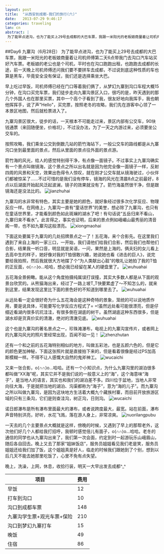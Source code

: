 ```yaml
---
layout: post
title:  "从西安到成都-我们的旅行(六)"
date:   2013-07-29 9:46:17
categories: traveling
lan: cn
abstract: |
 为了能早点进沟，也为了能买上29号去成都的大巴车票，我跟一米阳光的老板娘商量着让司机师傅第二天6点带我门去沟口汽车站买好汽车票。老板娘的老公也是个司机，平时也在沟口跑跑出租，也跑跑去成都的长途，前一天晚上司机师傅还问我们要不要拼车去成都，不过说到底这种性质的车也算是黑车，毕竟安全没有保证，我们还是选择乘坐大巴。
---
```


##Day6 九寨沟（6月28日）
为了能早点进沟，也为了能买上29号去成都的大巴车票，我跟一米阳光的老板娘商量着让司机师傅第二天6点带我门去沟口汽车站买好汽车票。老板娘的老公也是个司机，平时也在沟口跑跑出租，也跑跑去成都的长途，前一天晚上司机师傅还问我们要不要拼车去成都，不过说到底这种性质的车也算是黑车，毕竟安全没有保证，我们还是选择乘坐大巴。

早上吃过早饭，司机师傅已经在门口等着我们俩了，从梦幻九寨到沟口车程大概15分钟，在沟口买完车票，我们徒步走向九寨沟景区入口，很巧的是，昨天遇到的那几个外国人也在那里买票，其中一个高个子看到了我，很友好地向我挥手，我也朝他挥挥手，说了声"Hello"，买完票，按照老冬的攻略，我们先在游客中心领了一本景区地图，然后就检票进入了。

九寨沟景区很大，徒步的话，一天根本不可能走过来，景区内部有公交车，90块钱通票（来回随便坐，价格坑），不过没办法，为了一天之内游过来，必须要坐公交车的。

按照攻略，我们乘坐公交到倒数几站的箭竹海站下，一般公交车的路线都是从九寨沟口坐到最里面的景点，然后从里面的景点往外面的景点游。

箭竹海的风光，给人的感觉特别得干净，有点像一面镜子。不过事实上九寨沟确实有一个景点叫做镜海，这个景点之所以出名就是因为他完全像一面镜子一样，反射四周的风景和天空，效果出色得令人惊叹，就在刚才公交车就从镜海驶过，小伙伴们都被惊呆了……不过可惜的是我们没有停车，镜海的风光在清晨8点之前最好，8点以后湖面开始起风泛起波澜，镜子的效果就没有了。箭竹海虽然很干净，但是跟镜海还是没法比的。
![](http://carpenter.qiniudn.com/jiuzhai-jianzhu.jpg "jianzhuhai")

九寨沟的水非常有特色，其实主要是她的颜色，就好象经过很多次化学反应、物理反应一样。在网络上，九寨沟一直有“童话世界”的美誉，想必除了九寨沟，也只有在童话世界里，才能看到颜色如此斑斓的湖水了吧！有句话说“五岳归来不看山，九寨归来不看水”。此言得之，事实也证明，后来的景点例如峨嵋山最秀丽的清音阁一带，也不如九寨沟这般漂亮。
![](http://carpenter.qiniudn.com/jiuzhai-xiongmao.jpg "xiongmaohai")

下面这处要属于九寨沟的几处招牌景点之一了！五花海，来个合影先。在这里我们遇到了来自上海的一家三口，一开始，我们请他们给我们合影，然后我们也帮他们合影，结果我一听口音，明显就是吴语，一问，果然是上海的。俩夫妇的女儿看上去高中生的样子，她好像对我的T恤很敢兴趣，她说她也看《进击的巨人》，说完要给我拍照，然后我就很大方地摆了个“为人类献出心脏”的敬礼让她拍了我的T恤的正反面，o(∩∩)o...哈哈，想必我已经留在某人的硬盘里了。
![](http://carpenter.qiniudn.com/jiuzhai-wuhua-1.jpg "wuhuahai")

五花海全景俯瞰。能从这个角度拍摄纯属误打误撞，其实大多数人都是从下面的观景台欣赏的。从熊猫海出来，经过了一路上坡T_T快要累虚了～不知怎么的，就来到这里，结果发现这里比下面的景色好的不知道到哪里去了。
![](http://carpenter.qiniudn.com/jiuzhai-wuhua-2.jpg "wuhuahai")

从远处看一定会很好奇为什么五花海会是这种奇特的景象，笼统的可以说地质作用，要是说具体，可能要写化学反应方程式了= =!虽然远处看可能很漂亮，但是仔细近看湖内很多坑坑洼洼，有很多倒在湖底的树干。虽然湖底这种东西很多，但是湖水却是货真价实的清澈，绝对的清澈见底。
![](http://carpenter.qiniudn.com/jiuzhai-wuhua-3.jpg "wuhuahai")

这个也是九寨沟的著名景点之一，珍珠滩瀑布，电视上的九寨沟宣传片，或者网上的九寨沟风光的照片里经常出现，百闻不如一见！
![](http://carpenter.qiniudn.com/jiuzhai-zhenzhu.jpg "zhenzhutan")

还有一个和之前的五花海特别相似的地方，叫做五彩池，也是五颜六色的，但是它的颜色更加神秘，下面这张照片就是直接拍下来的，但是看着很像是经过PS加高斯模糊一样。不得不让人感慨大自然的鬼斧神工。
![](http://carpenter.qiniudn.com/jiuzhai-wucai-1.jpg "wucaichi")

又来一张合影，o(∩∩)o...哈哈。还有一个小知识点，为什么九寨沟里的湖泊很多都叫做“XX海”呢，其实它并不是我们说的一般意义上的“海”，这个海意味“海子”，是当地人的语言，其实也和我们的湖泊差不多。四川位于盆地，当地人非常向往大海，于是就把当地的湖泊、沟渠都称为“海子”，意为“海的儿子”。而九寨沟之所以叫做九寨沟，是因为这块地方生活着大概九个藏族村寨，而目前开放旅游区域的只有三条沟，它们是则查洼沟，树正沟，日则沟。
![](http://carpenter.qiniudn.com/jiuzhai-wucai-2.jpg "wucaichi")

诺日郎瀑布是所有瀑布里面最大的瀑布，或者说跨度最大，最宽。站在前面，瀑布声音特别洪亮，好听，水花飞溅，落在游人身上，非常凉爽。
![](http://carpenter.qiniudn.com/jiuzhai-nuorilang.jpg "nuorilangpubu")

一天去的几个主要景点大概就是这样，傍晚的时候，又遇到了早上的那帮老外，这次他们好几个人都给我打招呼，我顿时感觉倍儿有面子，o(∩∩)o...哈哈。老冬的通信的同学也从九寨沟出来了，我们第一次会面，约定到时一起游玩乐山峨眉山，随后各自回去。晚上又去了那家“姐妹饭店”，服务员姐姐看见我们老是笑，服务员姐姐还给我们加了饭，这个姐姐真是好人，临走的时候我们跟她到了个别，想到以后几天不能去她那里吃饭了，心里不免有点失望。

晚上，洗澡，上网，休息，收拾行装，明天一大早出发去成都^_^

项目|费用
---|---
早饭|12
打车到沟口|10
沟口到成都车票|148
九寨沟学生票+观光车票+保险|210
沟口到梦幻九寨打车|15
晚饭|49
住宿|86
